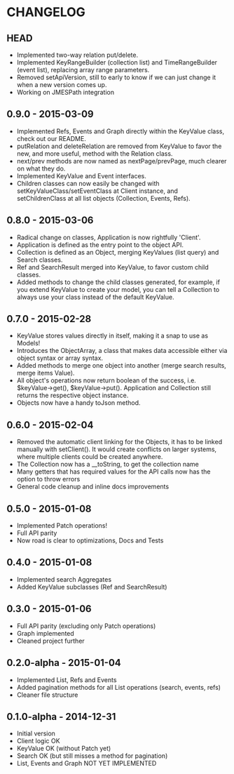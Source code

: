 # CHANGELOG

## HEAD
- Implemented two-way relation put/delete.
- Implemented KeyRangeBuilder (collection list) and TimeRangeBuilder (event list), replacing array range parameters.
- Removed setApiVersion, still to early to know if we can just change it when a new version comes up.
- Working on JMESPath integration

## 0.9.0 - 2015-03-09
- Implemented Refs, Events and Graph directly within the KeyValue class, check out our README.
- putRelation and deleteRelation are removed from KeyValue to favor the new, and more useful, method with the Relation class.
- next/prev methods are now named as nextPage/prevPage, much clearer on what they do.
- Implemented KeyValue and Event interfaces.
- Children classes can now easily be changed with setKeyValueClass/setEventClass at Client instance, and setChildrenClass at all list objects (Collection, Events, Refs).

## 0.8.0 - 2015-03-06
- Radical change on classes, Application is now rightfully 'Client'.
- Application is defined as the entry point to the object API.
- Collection is defined as an Object, merging KeyValues (list query) and Search classes.
- Ref and SearchResult merged into KeyValue, to favor custom child classes.
- Added methods to change the child classes generated, for example, if you extend KeyValue to create your model, you can tell a Collection to always use your class instead of the default KeyValue.

## 0.7.0 - 2015-02-28
- KeyValue stores values directly in itself, making it a snap to use as Models!
- Introduces the ObjectArray, a class that makes data accessible either via object syntax or array syntax.
- Added methods to merge one object into another (merge search results, merge items Value).
- All object's operations now return boolean of the success, i.e. $keyValue->get(), $keyValue->put(). Application and Collection still returns the respective object instance.
- Objects now have a handy toJson method.

## 0.6.0 - 2015-02-04
- Removed the automatic client linking for the Objects, it has to be linked manually with setClient(). It would create conflicts on larger systems, where multiple clients could be created anywhere.
- The Collection now has a __toString, to get the collection name
- Many getters that has required values for the API calls now has the option to throw errors
- General code cleanup and inline docs improvements

## 0.5.0 - 2015-01-08

- Implemented Patch operations!
- Full API parity
- Now road is clear to optimizations, Docs and Tests

## 0.4.0 - 2015-01-08

- Implemented search Aggregates
- Added KeyValue subclasses (Ref and SearchResult)

## 0.3.0 - 2015-01-06

- Full API parity (excluding only Patch operations)
- Graph implemented
- Cleaned project further

## 0.2.0-alpha - 2015-01-04

- Implemented List, Refs and Events
- Added pagination methods for all List operations (search, events, refs)
- Cleaner file structure

## 0.1.0-alpha - 2014-12-31

- Initial version
- Client logic OK
- KeyValue OK (without Patch yet)
- Search OK (but still misses a method for pagination)
- List, Events and Graph NOT YET IMPLEMENTED